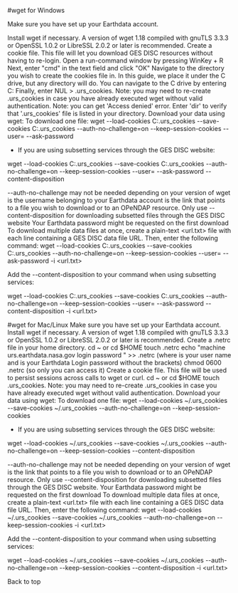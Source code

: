 #wget for Windows

Make sure you have set up your Earthdata account.

Install wget if necessary. A version of wget 1.18 compiled with gnuTLS 3.3.3 or OpenSSL 1.0.2 or LibreSSL 2.0.2 or later is recommended.
Create a cookie file. This file will let you download GES DISC resources without having to re-login.
Open a run-command window by pressing WinKey + R
Next, enter "cmd" in the text field and click "OK"
Navigate to the directory you wish to create the cookies file in. In this guide, we place it under the C drive, but any directory will do. You can navigate to the C drive by entering C:
Finally, enter NUL > .urs_cookies.
Note: you may need to re-create .urs_cookies in case you have already executed wget without valid authentication.
Note: you can get 'Access denied' error. Enter 'dir' to verify that '.urs_cookies' file is listed in your directory.
Download your data using wget:
To download one file:
wget --load-cookies C:\.urs_cookies --save-cookies C:\.urs_cookies --auth-no-challenge=on --keep-session-cookies --user=<your username> --ask-password <url>

* If you are using subsetting services through the GES DISC website:

wget --load-cookies C:\.urs_cookies --save-cookies C:\.urs_cookies --auth-no-challenge=on --keep-session-cookies --user= --ask-password --content-disposition <url>

--auth-no-challenge may not be needed depending on your version of wget
<your username> is the username belonging to your Earthdata account
<url> is the link that points to a file you wish to download or to an OPeNDAP resource.
Only use --content-disposition for downloading subsetted files through the GES DISC website
Your Earthdata password might be requested on the first download
To download multiple data files at once, create a plain-text <url.txt> file with each line containing a GES DISC data file URL. Then, enter the following command:
wget --load-cookies C:\.urs_cookies --save-cookies C:\.urs_cookies --auth-no-challenge=on --keep-session-cookies --user=<your username> --ask-password -i <url.txt>

Add the --content-disposition to your command when using subsetting services:

wget --load-cookies C:\.urs_cookies --save-cookies C:\.urs_cookies --auth-no-challenge=on --keep-session-cookies --user= --ask-password --content-disposition -i <url.txt>



#wget for Mac/Linux
Make sure you have set up your Earthdata account.
Install wget if necessary. A version of wget 1.18 compiled with gnuTLS 3.3.3 or OpenSSL 1.0.2 or LibreSSL 2.0.2 or later is recommended.
Create a .netrc file in your home directory.
cd ~ or cd $HOME
touch .netrc
echo "machine urs.earthdata.nasa.gov login <uid> password <password>" >> .netrc (where <uid> is your user name and <password> is your Earthdata Login password without the brackets)
chmod 0600 .netrc (so only you can access it)
Create a cookie file. This file will be used to persist sessions across calls to wget or curl.
cd ~ or cd $HOME
touch .urs_cookies.
Note: you may need to re-create .urs_cookies in case you have already executed wget without valid authentication.
Download your data using wget:
To download one file:
wget --load-cookies ~/.urs_cookies --save-cookies ~/.urs_cookies --auth-no-challenge=on --keep-session-cookies <url>

* If you are using subsetting services through the GES DISC website:

wget --load-cookies ~/.urs_cookies --save-cookies ~/.urs_cookies --auth-no-challenge=on --keep-session-cookies --content-disposition <url>

--auth-no-challenge may not be needed depending on your version of wget
<url> is the link that points to a file you wish to download or to an OPeNDAP resource.
Only use --content-disposition for downloading subsetted files through the GES DISC website.
Your Earthdata password might be requested on the first download
To download multiple data files at once, create a plain-text <url.txt> file with each line containing a GES DISC data file URL. Then, enter the following command:
wget --load-cookies ~/.urs_cookies --save-cookies ~/.urs_cookies --auth-no-challenge=on --keep-session-cookies -i <url.txt>

Add the --content-disposition to your command when using subsetting services:

wget --load-cookies ~/.urs_cookies --save-cookies ~/.urs_cookies --auth-no-challenge=on --keep-session-cookies --content-disposition -i <url.txt>

Back to top